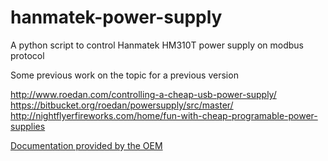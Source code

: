 # hanmatek-power-supply
A python script to control Hanmatek HM310T power supply on modbus protocol

Some previous work on the topic for a previous version  

http://www.roedan.com/controlling-a-cheap-usb-power-supply/  
https://bitbucket.org/roedan/powersupply/src/master/  
http://nightflyerfireworks.com/home/fun-with-cheap-programable-power-supplies

[Documentation provided by the OEM](Modbus.pdf)

